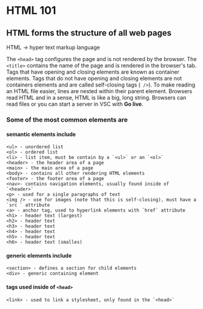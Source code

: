 # HTML 101

## HTML forms the structure of all web pages

HTML -> hyper text markup language

The `<head>` tag configures the page and is not rendered by the browser.
The `<title>` contains the name of the page and is rendered in the browser's tab.
Tags that have opening and closing elements are known as container elements.
Tags that do not have opening and closing elements are not containers elements and are called self-closing tags (` />`).
To make reading an HTML file easier, lines are nested within their parent element.
Browsers read HTML and in a sense, HTML is like a big, long string.
Browsers can read files or you can start a server in VSC with  **Go live**.


### Some of the most common elements are
#### semantic elements include
```
<ul> - unordered list
<ol> - ordered list
<li> - list item, must be contain by a `<ul>` or an `<ol>`
<header> - the header area of a page
<main> - the main area of a page
<body> - contains all other rendering HTML elements
<footer> - the footer area of a page
<nav>- contains navigation elements, usually found inside of `<header>`
<p> - used for a single paragraphs of text
<img /> - use for images (note that this is self-closing), must have a `src ` attribute
<a> - anchor tag, used to hyperlink elements with `href` attribute
<h1> - header text (largest)
<h2> - header text 
<h3> - header text 
<h4> - header text 
<h5> - header text 
<h6> - header text (smalles)
```

#### generic elements include
```
<section> - defines a section for child elements
<div> - generic containing element 
```

#### tags used inside of `<head>`
```
<link> - used to link a stylesheet, only found in the `<head>`
```